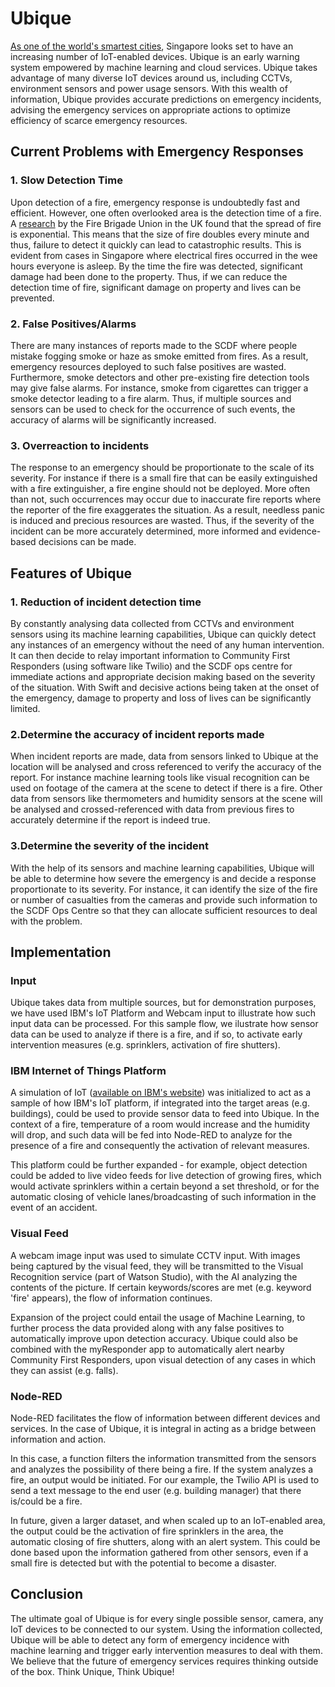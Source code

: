 
# Ubique

[As one of the world's smartest cities](https://www.edb.gov.sg/en/news-and-events/insights/innovation/what-it-takes-to-be-a-smart-city-in-southeast-asia.html), Singapore looks set to have an increasing number of IoT-enabled devices. Ubique is an early warning system empowered by machine learning and cloud services. Ubique takes advantage of many diverse IoT devices around us, including CCTVs, environment sensors and power usage sensors. With this wealth of information, Ubique provides accurate predictions on emergency incidents, advising the emergency services on appropriate actions to optimize efficiency of scarce emergency resources. 

## Current Problems with Emergency Responses

### 1. Slow Detection Time
Upon detection of a fire, emergency response is undoubtedly fast and efficient. However, one often overlooked area is the detection time of a fire. A [research](https://www.epsu.org/sites/default/files/article/files/6367-Its-about-time-LOW-RES2.pdf) by the Fire Brigade Union in the UK found that the spread of fire is exponential. This means that the size of fire doubles every minute and thus, failure to detect it quickly can lead to catastrophic results. This is evident from cases in Singapore where electrical fires occurred in the wee hours everyone is asleep. By the time the fire was detected, significant damage had been done to the property. Thus, if we can reduce the detection time of fire, significant damage on property and lives can be prevented.
### 2. False Positives/Alarms
There are many instances of reports made to the SCDF where people mistake fogging smoke or haze as smoke emitted from fires. As a result, emergency resources deployed to such false positives are wasted. Furthermore, smoke detectors and other pre-existing fire detection tools may give false alarms. For instance, smoke from cigarettes can trigger a smoke detector leading to a fire alarm. Thus, if multiple sources and sensors can be used to check for the occurrence of such events, the accuracy of alarms will be significantly increased.
### 3. Overreaction to incidents
The response to an emergency should be proportionate to the scale of its severity. For instance if there is a small fire that can be easily extinguished with a fire extinguisher, a fire engine should not be deployed. More often than not, such occurrences may occur due to inaccurate fire reports where the reporter of the fire exaggerates the situation. As a result, needless panic is induced and precious resources are wasted. Thus, if the severity of the incident can be more accurately determined, more informed and evidence-based decisions can be made.

## Features of Ubique
### 1. Reduction of incident detection time
By constantly analysing data collected from CCTVs and environment sensors using its machine learning capabilities, Ubique can quickly detect any instances of an emergency without the need of any human intervention. It can then decide to relay important information to Community First Responders (using software like Twilio) and the SCDF ops centre for immediate actions and appropriate decision making based on the severity of the situation. With Swift and decisive actions being taken at the onset of the emergency, damage to property and loss of lives can be significantly limited.

### 2.Determine the accuracy of incident reports made 
When incident reports are made, data from sensors linked to Ubique at the location will be analysed and cross referenced to verify the accuracy of the report.  For instance machine learning tools like visual recognition can be used on footage of the camera at the scene to detect if there is a fire. Other data from sensors like thermometers and humidity sensors at the scene will be analysed and crossed-referenced with data from previous fires to accurately determine if the report is indeed true.  

### 3.Determine the severity of the incident
With the help of its sensors and machine learning capabilities, Ubique will be able to determine how severe the emergency is and decide a response proportionate to its severity. For instance, it can identify the size of the fire or number of casualties from the cameras and provide such information to the SCDF Ops Centre so that they can allocate sufficient resources to deal with the problem.


## Implementation

### Input

Ubique takes data from multiple sources, but for demonstration purposes, we have used IBM's IoT Platform and Webcam input to illustrate how such input data can be processed. For this sample flow, we ilustrate how sensor data can be used to analyze if there is a fire, and if so, to activate early intervention measures (e.g. sprinklers, activation of fire shutters).

### IBM Internet of Things Platform 

A simulation of IoT ([available on IBM's website](http://quickstart.internetofthings.ibmcloud.com/iotsensor)) was initialized to act as a sample of how IBM's IoT platform, if integrated into the target areas (e.g. buildings), could be used to provide sensor data to feed into Ubique. In the context of a fire, temperature of a room would increase and the humidity will drop, and such data will be fed into Node-RED to analyze for the presence of a fire and consequently the activation of relevant measures. 

This platform could be further expanded - for example, object detection could be added to live video feeds for live detection of growing fires, which would activate sprinklers within a certain beyond a set threshold, or for the automatic closing of vehicle lanes/broadcasting of such information in the event of an accident. 

### Visual Feed

A webcam image input was used to simulate CCTV input. With images being captured by the visual feed, they will be transmitted to the Visual Recognition service (part of Watson Studio), with the AI analyzing the contents of the picture. If certain keywords/scores are met (e.g. keyword 'fire' appears), the flow of information continues.

 Expansion of the project could entail the usage of Machine Learning, to further process the data provided along with any false positives to automatically improve upon detection accuracy. Ubique could also be combined with the myResponder app to automatically alert nearby Community First Responders, upon visual detection of any cases in which they can assist (e.g. falls).

### Node-RED

Node-RED facilitates the flow of information between different devices and services. In the case of Ubique, it is integral in acting as a bridge between information and action.

In this case, a function filters the information transmitted from the sensors and analyzes the possibility of there being a fire. If the system analyzes a fire, an output would be initiated. For our example, the Twilio API is used to send a text message to the end user (e.g. building manager) that there is/could be a fire. 

In future, given a larger dataset, and when scaled up to an IoT-enabled area, the output could be the activation of fire sprinklers in the area, the automatic closing of fire shutters, along with an alert system. This could be done based upon the information gathered from other sensors, even if a small fire is detected but with the potential to become a disaster.

## Conclusion

The ultimate goal of Ubique is for every single possible sensor, camera, any IoT devices to be connected to our system. Using the information collected, Ubique will be able to detect any form of emergency incidence with machine learning and trigger early intervention measures to deal with them. We believe that the future of emergency services requires 
thinking outside of the box. Think Unique, Think Ubique!


